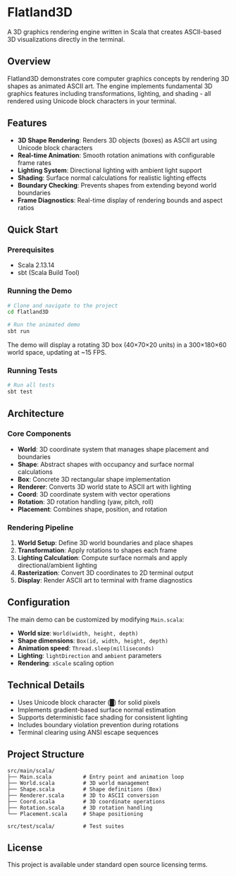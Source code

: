 # Flatland3D

A 3D graphics rendering engine written in Scala that creates ASCII-based 3D visualizations directly in the terminal.

## Overview

Flatland3D demonstrates core computer graphics concepts by rendering 3D shapes as animated ASCII art. The engine implements fundamental 3D graphics features including transformations, lighting, and shading - all rendered using Unicode block characters in your terminal.

## Features

- **3D Shape Rendering**: Renders 3D objects (boxes) as ASCII art using Unicode block characters
- **Real-time Animation**: Smooth rotation animations with configurable frame rates
- **Lighting System**: Directional lighting with ambient light support
- **Shading**: Surface normal calculations for realistic lighting effects  
- **Boundary Checking**: Prevents shapes from extending beyond world boundaries
- **Frame Diagnostics**: Real-time display of rendering bounds and aspect ratios

## Quick Start

### Prerequisites

- Scala 2.13.14
- sbt (Scala Build Tool)

### Running the Demo

```bash
# Clone and navigate to the project
cd flatland3D

# Run the animated demo
sbt run
```

The demo will display a rotating 3D box (40×70×20 units) in a 300×180×60 world space, updating at ~15 FPS.

### Running Tests

```bash
# Run all tests
sbt test
```

## Architecture

### Core Components

- **World**: 3D coordinate system that manages shape placement and boundaries
- **Shape**: Abstract shapes with occupancy and surface normal calculations
- **Box**: Concrete 3D rectangular shape implementation
- **Renderer**: Converts 3D world state to ASCII art with lighting
- **Coord**: 3D coordinate system with vector operations
- **Rotation**: 3D rotation handling (yaw, pitch, roll)
- **Placement**: Combines shape, position, and rotation

### Rendering Pipeline

1. **World Setup**: Define 3D world boundaries and place shapes
2. **Transformation**: Apply rotations to shapes each frame
3. **Lighting Calculation**: Compute surface normals and apply directional/ambient lighting
4. **Rasterization**: Convert 3D coordinates to 2D terminal output
5. **Display**: Render ASCII art to terminal with frame diagnostics

## Configuration

The main demo can be customized by modifying `Main.scala`:

- **World size**: `World(width, height, depth)`
- **Shape dimensions**: `Box(id, width, height, depth)`
- **Animation speed**: `Thread.sleep(milliseconds)`
- **Lighting**: `lightDirection` and `ambient` parameters
- **Rendering**: `xScale` scaling option

## Technical Details

- Uses Unicode block character (█) for solid pixels
- Implements gradient-based surface normal estimation
- Supports deterministic face shading for consistent lighting
- Includes boundary violation prevention during rotations
- Terminal clearing using ANSI escape sequences

## Project Structure

```
src/main/scala/
├── Main.scala          # Entry point and animation loop
├── World.scala         # 3D world management
├── Shape.scala         # Shape definitions (Box)
├── Renderer.scala      # 3D to ASCII conversion
├── Coord.scala         # 3D coordinate operations
├── Rotation.scala      # 3D rotation handling
└── Placement.scala     # Shape positioning

src/test/scala/         # Test suites
```

## License

This project is available under standard open source licensing terms.
